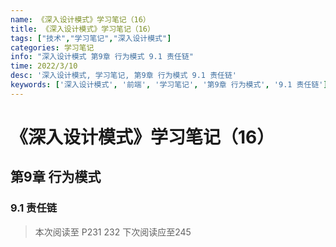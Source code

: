 ```yaml
---
name: 《深入设计模式》学习笔记（16）
title: 《深入设计模式》学习笔记（16）
tags: ["技术","学习笔记","深入设计模式"]
categories: 学习笔记
info: "深入设计模式 第9章 行为模式 9.1 责任链"
time: 2022/3/10
desc: '深入设计模式, 学习笔记, 第9章 行为模式 9.1 责任链'
keywords: ['深入设计模式', '前端', '学习笔记', '第9章 行为模式', '9.1 责任链']
---
```


# 《深入设计模式》学习笔记（16）

## 第9章 行为模式

### 9.1 责任链



> 本次阅读至 P231 232  下次阅读应至245